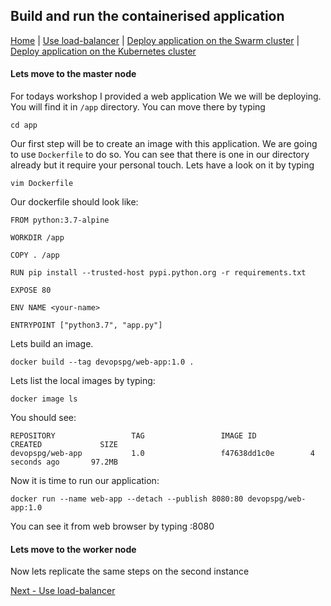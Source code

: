 ## Build and run the containerised application
[Home](../README.md) | [Use load-balancer](lb.md) | [Deploy application on the Swarm cluster](swarm.md) | [Deploy application on the Kubernetes cluster](k8s.md)

#### Lets move to the master node
For todays workshop I provided a web application We we will be deploying. You will find it in ```/app``` directory. You can move there by typing
 ```
 cd app
 ```
 Our first step will be to create an image with this application. We are going to use ```Dockerfile``` to do so. You can see that there is one in our directory already but it require your personal touch. Lets have a look on it by typing
 ```
 vim Dockerfile
 ```
Our dockerfile should look like:
```
FROM python:3.7-alpine

WORKDIR /app

COPY . /app

RUN pip install --trusted-host pypi.python.org -r requirements.txt

EXPOSE 80

ENV NAME <your-name>

ENTRYPOINT ["python3.7", "app.py"]
```
Lets build an image.
```
docker build --tag devopspg/web-app:1.0 .
```
Lets list the local images by typing:
```
docker image ls
```
You should see:
```
REPOSITORY                 TAG                 IMAGE ID            CREATED             SIZE
devopspg/web-app           1.0                 f47638dd1c0e        4 seconds ago       97.2MB
```
Now it is time to run our application:
```
docker run --name web-app --detach --publish 8080:80 devopspg/web-app:1.0
```
You can see it from web browser by typing <master-node>:8080

#### Lets move to the worker node
Now lets replicate the same steps on the second instance


[Next - Use load-balancer](lb.md)
